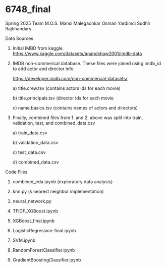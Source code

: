 # 6748_final
Spring 2025
Team M.O.S.
Mansi Malegaonkar
Osman Yardimci
Sudhir Rajbhandary

Data Sources
  1. Initial IMBD from kaggle.  
   https://www.kaggle.com/datasets/anandshaw2001/imdb-data
   
  2. IMDB non-commerical database. These files were joined using imdb_id to add actor and director info

     https://developer.imdb.com/non-commercial-datasets/
   
      a) title.crew.tsv (contains actors ids for each movie)
  
      b) title.principals.tsv (director ids for each movie
  
      c) name.basics.tsv (contains names of actors and directors)

  3. Finally, combined files from 1. and 2. above was split into train, validation, test, and combined_data.csv

      a) train_data.csv
  
      b) validation_data.csv
 
      c) test_data.csv
 
      d) combined_data.csv

Code Files

  1. combined_eda.ipynb (exploratory data analysis)

  2. knn.py (k nearest neighbor implementation)

  3. neural_network.py

  4. TFIDF_XGBoost.ipynb

  5. XGBoost_final.ipynb

  6. LogisticRegression-final.ipynb

  7. SVM.ipynb

  8. RandomForestClassifier.ipynb

  9. GradientBoostingClassifier.ipynb
